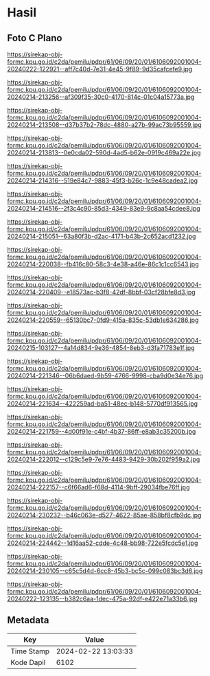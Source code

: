 # Hasil

## Foto C Plano

https://sirekap-obj-formc.kpu.go.id/c2da/pemilu/pdpr/61/06/09/20/01/6106092001004-20240222-122921--aff7c40d-7e31-4e45-9f89-9d35cafcefe9.jpg

https://sirekap-obj-formc.kpu.go.id/c2da/pemilu/pdpr/61/06/09/20/01/6106092001004-20240214-213256--af309f35-30c0-4170-814c-01c04a15773a.jpg

https://sirekap-obj-formc.kpu.go.id/c2da/pemilu/pdpr/61/06/09/20/01/6106092001004-20240214-213508--d37b37b2-78dc-4880-a27b-99ac73b95559.jpg

https://sirekap-obj-formc.kpu.go.id/c2da/pemilu/pdpr/61/06/09/20/01/6106092001004-20240214-213813--0e0cda02-590d-4ad5-b62e-0919c469a22e.jpg

https://sirekap-obj-formc.kpu.go.id/c2da/pemilu/pdpr/61/06/09/20/01/6106092001004-20240214-214316--519e84c7-9883-45f3-b26c-1c9e48cadea2.jpg

https://sirekap-obj-formc.kpu.go.id/c2da/pemilu/pdpr/61/06/09/20/01/6106092001004-20240214-214516--2f3c4c90-85d3-4349-83e9-9c8aa54cdee8.jpg

https://sirekap-obj-formc.kpu.go.id/c2da/pemilu/pdpr/61/06/09/20/01/6106092001004-20240214-215051--63a80f3b-d2ac-4171-b43b-2c652acd1232.jpg

https://sirekap-obj-formc.kpu.go.id/c2da/pemilu/pdpr/61/06/09/20/01/6106092001004-20240214-220038--fb416c80-58c3-4e38-a46e-86c1c1cc6543.jpg

https://sirekap-obj-formc.kpu.go.id/c2da/pemilu/pdpr/61/06/09/20/01/6106092001004-20240214-220409--e18573ac-b3f8-42df-8bbf-03cf28bfe8d3.jpg

https://sirekap-obj-formc.kpu.go.id/c2da/pemilu/pdpr/61/06/09/20/01/6106092001004-20240214-220559--65130bc7-0fd9-415a-835c-53db1e634286.jpg

https://sirekap-obj-formc.kpu.go.id/c2da/pemilu/pdpr/61/06/09/20/01/6106092001004-20240215-103127--4a14d834-9e36-4854-8eb3-d3fa71783e1f.jpg

https://sirekap-obj-formc.kpu.go.id/c2da/pemilu/pdpr/61/06/09/20/01/6106092001004-20240214-221346--06b6daed-9b59-4766-9998-cba9d0e34e76.jpg

https://sirekap-obj-formc.kpu.go.id/c2da/pemilu/pdpr/61/06/09/20/01/6106092001004-20240214-221634--422259ad-ba51-48ec-b148-5770df913565.jpg

https://sirekap-obj-formc.kpu.go.id/c2da/pemilu/pdpr/61/06/09/20/01/6106092001004-20240214-221759--4d00f91e-c4bf-4b37-86ff-e8ab3c35200b.jpg

https://sirekap-obj-formc.kpu.go.id/c2da/pemilu/pdpr/61/06/09/20/01/6106092001004-20240214-222012--c129c5e9-7e76-4483-9429-30b202f959a2.jpg

https://sirekap-obj-formc.kpu.go.id/c2da/pemilu/pdpr/61/06/09/20/01/6106092001004-20240214-222157--c6f66ad6-f68d-4114-9bff-29034fbe76ff.jpg

https://sirekap-obj-formc.kpu.go.id/c2da/pemilu/pdpr/61/06/09/20/01/6106092001004-20240214-230232--b46c063e-d527-4622-85ae-858bf8cfb9dc.jpg

https://sirekap-obj-formc.kpu.go.id/c2da/pemilu/pdpr/61/06/09/20/01/6106092001004-20240214-224442--1d16aa52-cdde-4c48-bb98-722e5fcdc5e1.jpg

https://sirekap-obj-formc.kpu.go.id/c2da/pemilu/pdpr/61/06/09/20/01/6106092001004-20240214-230105--c65c5d4d-6cc8-45b3-bc5c-099c083bc3d6.jpg

https://sirekap-obj-formc.kpu.go.id/c2da/pemilu/pdpr/61/06/09/20/01/6106092001004-20240222-123135--b382c6aa-1dec-475a-92df-e422e71a33b6.jpg


## Metadata

| Key        | Value               |
| ---------- | ------------------- |
| Time Stamp | 2024-02-22 13:03:33 |
| Kode Dapil | 6102                |



